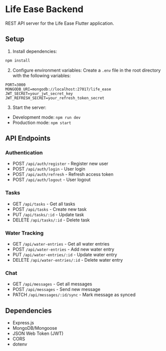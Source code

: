 # Life Ease Backend

REST API server for the Life Ease Flutter application.

## Setup

1. Install dependencies:
```bash
npm install
```

2. Configure environment variables:
Create a `.env` file in the root directory with the following variables:
```
PORT=3000
MONGODB_URI=mongodb://localhost:27017/life_ease
JWT_SECRET=your_jwt_secret_key
JWT_REFRESH_SECRET=your_refresh_token_secret
```

3. Start the server:
- Development mode: `npm run dev`
- Production mode: `npm start`

## API Endpoints

### Authentication
- POST `/api/auth/register` - Register new user
- POST `/api/auth/login` - User login
- POST `/api/auth/refresh` - Refresh access token
- POST `/api/auth/logout` - User logout

### Tasks
- GET `/api/tasks` - Get all tasks
- POST `/api/tasks` - Create new task
- PUT `/api/tasks/:id` - Update task
- DELETE `/api/tasks/:id` - Delete task

### Water Tracking
- GET `/api/water-entries` - Get all water entries
- POST `/api/water-entries` - Add new water entry
- PUT `/api/water-entries/:id` - Update water entry
- DELETE `/api/water-entries/:id` - Delete water entry

### Chat
- GET `/api/messages` - Get all messages
- POST `/api/messages` - Send new message
- PATCH `/api/messages/:id/sync` - Mark message as synced

## Dependencies
- Express.js
- MongoDB/Mongoose
- JSON Web Token (JWT)
- CORS
- dotenv
